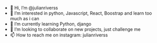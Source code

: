 - 👋 Hi, I’m @julianriverss
- 👀 I’m interested in python, Javascript, React, Boostrap and learn too much as i can
- 🌱 I’m currently learning Python, django
- 💞️ I’m looking to collaborate on new projects, just challenge me
- 📫 How to reach me on instagram: julianriverss

<!---
julianriverss/julianriverss is a ✨ special ✨ repository because its `README.md` (this file) appears on your GitHub profile.
You can click the Preview link to take a look at your changes.
--->
